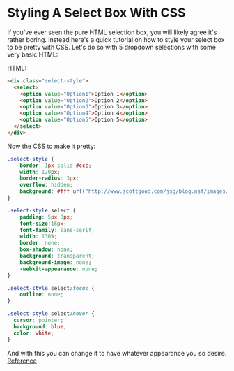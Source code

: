 # Styling A Select Box With CSS

If you've ever seen the pure HTML selection box, you will likely agree it's rather boring. Instead here's a quick tutorial on how to style your select box to be pretty with CSS. Let's do so with 5 dropdown selections with some very basic HTML:

HTML:
```html
<div class="select-style">
  <select>
    <option value="Option1">Option 1</option>
    <option value="Option2">Option 2</option>
    <option value="Option3">Option 3</option>
    <option value="Option4">Option 4</option>
    <option value="Option5">Option 5</option>
  </select>
</div>
```

Now the CSS to make it pretty:
```css
.select-style {
    border: 1px solid #ccc;
    width: 120px;
    border-radius: 3px;
    overflow: hidden;
    background: #fff url("http://www.scottgood.com/jsg/blog.nsf/images/arrowdown.gif") no-repeat 90% 50%;
}

.select-style select {
    padding: 5px 8px;
    font-size:16px;
    font-family: sans-serif;
    width: 130%;
    border: none;
    box-shadow: none;
    background: transparent;
    background-image: none;
    -webkit-appearance: none;
}

.select-style select:focus {
    outline: none;
}

.select-style select:hover {
  cursor: pointer;
  background: blue;
  color: white;
}
```

And with this you can change it to have whatever appearance you so desire. [Reference](https://coderwall.com/p/w7npmq/fully-custom-select-box-simple-css-only) 
